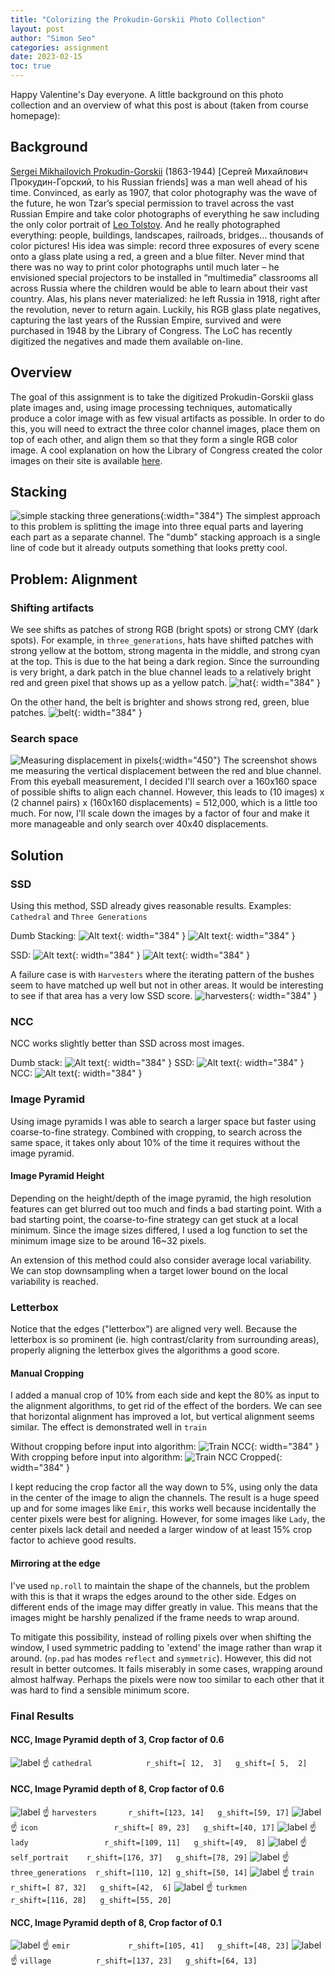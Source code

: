 ```yaml
---
title: "Colorizing the Prokudin-Gorskii Photo Collection"
layout: post
author: "Simon Seo"
categories: assignment
date: 2023-02-15
toc: true
---
```


Happy Valentine's Day everyone. A little background on this photo collection and an overview of what this post is about (taken from course homepage):

<h2 id="background">Background</h2>
<p><a href="http://en.wikipedia.org/wiki/Prokudin-Gorskii">Sergei Mikhailovich Prokudin-Gorskii</a> (1863-1944) [Сергей Михайлович Прокудин-Горский, to his Russian friends] was a man well ahead of his time. Convinced, as early as 1907, that color photography was the wave of the future, he won Tzar’s special permission to travel across the vast Russian Empire and take color photographs of everything he saw including the only color portrait of <a href="http://en.wikipedia.org/wiki/Leo_Tolstoy">Leo Tolstoy</a>. And he really photographed everything: people, buildings, landscapes, railroads, bridges… thousands of color pictures! His idea was simple: record three exposures of every scene onto a glass plate using a red, a green and a blue filter. Never mind that there was no way to print color photographs until much later – he envisioned special projectors to be installed in “multimedia” classrooms all across Russia where the children would be able to learn about their vast country. Alas, his plans never materialized: he left Russia in 1918, right after the revolution, never to return again. Luckily, his RGB glass plate negatives, capturing the last years of the Russian Empire, survived and were purchased in 1948 by the Library of Congress. The LoC has recently digitized the negatives and made them available on-line.</p>

<h2 id="overview">Overview</h2>
<p>The goal of this assignment is to take the digitized Prokudin-Gorskii glass plate images and, using image processing techniques, automatically produce a color image with as few visual artifacts as possible. In order to do this, you will need to extract the three color channel images, place them on top of each other, and align them so that they form a single RGB color image. A cool explanation on how the Library of Congress created the color images on their site is available <a href="http://www.loc.gov/exhibits/empire/making.html">here</a>.</p>


## Stacking
![simple stacking three generations](data/dumb-three_generations.jpg){:width="384"}
The simplest approach to this problem is splitting the image into three equal parts and layering each part as a separate channel. The "dumb" stacking approach is a single line of code but it already outputs something that looks pretty cool.


## Problem: Alignment

### Shifting artifacts

We see shifts as patches of strong RGB (bright spots) or strong CMY (dark spots). For example, in `three_generations`, hats have shifted patches with strong yellow at the bottom, strong magenta in the middle, and strong cyan at the top. This is due to the hat being a dark region. Since the surrounding is very bright, a dark patch in the blue channel leads to a relatively bright red and green pixel that shows up as a yellow patch.
![hat](data/dumb_three_generations_hat.png){: width="384" }

On the other hand, the belt is brighter and shows strong red, green, blue patches. 
![belt](data/dumb_three_generations_belt.png){: width="384" }

### Search space
![Measuring displacement in pixels](data/displacement-measurement.png){:width="450"}
The screenshot shows me measuring the vertical displacement between the red and blue channel. From this eyeball measurement, I decided I'll search over a 160x160 space of possible shifts to align each channel. However, this leads to (10 images) x (2 channel pairs) x (160x160 displacements) = 512,000, which is a little too much. For now, I'll scale down the images by a factor of four and make it more manageable and only search over 40x40 displacements.

## Solution
### SSD
Using this method, SSD already gives reasonable results. Examples: `Cathedral` and `Three Generations`

Dumb Stacking:
![Alt text](data/dumb_cathedral.jpg){: width="384" }
![Alt text](data/dumb-three_generations.jpg){: width="384" }

SSD:
![Alt text](data/ssd_cathedral.jpg){: width="384" }
![Alt text](data/ssd_three_generations.jpg){: width="384" }

A failure case is with `Harvesters` where the iterating pattern of the bushes seem to have matched up well but not in other areas. It would be interesting to see if that area has a very low SSD score.
![harvesters](data/ssd-harvesters.jpg){: width="384" }

### NCC
NCC works slightly better than SSD across most images. 

Dumb stack:
![Alt text](data/dumb_cathedral.jpg){: width="384" }
SSD:
![Alt text](data/ssd_cathedral.jpg){: width="384" }
NCC:
![Alt text](data/ncc_cathedral.jpg){: width="384" }

### Image Pyramid 
Using image pyramids I was able to search a larger space but faster using coarse-to-fine strategy. Combined with cropping, to search across the same space, it takes only about 10% of the time it requires without the image pyramid.


#### Image Pyramid Height
Depending on the height/depth of the image pyramid, the high resolution features can get blurred out too much and finds a bad starting point. With a bad starting point, the coarse-to-fine strategy can get stuck at a local minimum. Since the image sizes differed, I used a log function to set the minimum image size to be around 16~32 pixels.

An extension of this method could also consider average local variability. We can stop downsampling when a target lower bound on the local variability is reached. 


### Letterbox

Notice that the edges ("letterbox") are aligned very well. Because the letterbox is so prominent (ie. high contrast/clarity from surrounding areas), properly aligning the letterbox gives the algorithms a good score. 

#### Manual Cropping
I added a manual crop of 10% from each side and kept the 80% as input to the alignment algorithms, to get rid of the effect of the borders. We can see that horizontal alignment has improved a lot, but vertical alignment seems similar. The effect is demonstrated well in `train`

Without cropping before input into algorithm:
![Train NCC](data/train_ncc.jpg){: width="384" } 
With cropping before input into algorithm:
![Train NCC Cropped](data/train_ncc_manual-crop.jpg){: width="384" }


I kept reducing the crop factor all the way down to 5%, using only the data in the center of the image to align the channels. The result is a huge speed up and for some images like `Emir`, this works well because incidentally the center pixels were best for aligning. However, for some images like `Lady`, the center pixels lack detail and needed a larger window of at least 15% crop factor to achieve good results.

#### Mirroring at the edge
I've used `np.roll` to maintain the shape of the channels, but the problem with this is that it wraps the edges around to the other side. Edges on different ends of the image may differ greatly in value. This means that the images might be harshly penalized if the frame needs to wrap around. 

To mitigate this possibility, instead of rolling pixels over when shifting the window, I used symmetric padding to 'extend' the image rather than wrap it around. (`np.pad` has modes `reflect` and `symmetric`). However, this did not result in better outcomes. It fails miserably in some cases, wrapping around almost halfway. Perhaps the pixels were now too similar to each other that it was hard to find a sensible minimum score. 

### Final Results
#### NCC, Image Pyramid depth of 3, Crop factor of 0.6
![label](data/final/cathedral.jpg) 
☝ `cathedral 			r_shift=[ 12,  3]	g_shift=[ 5,  2]`

#### NCC, Image Pyramid depth of 8, Crop factor of 0.6
![label](data/final/harvesters.jpg) 
☝ `harvesters  		r_shift=[123, 14]	g_shift=[59, 17]`
![label](data/final/icon.jpg) 
☝ `icon  				r_shift=[ 89, 23]	g_shift=[40, 17]`
![label](data/final/lady.jpg) 
☝ `lady  				r_shift=[109, 11]	g_shift=[49,  8]`
![label](data/final/self_portrait.jpg) 
☝ `self_portrait  	r_shift=[176, 37]	g_shift=[78, 29]`
![label](data/final/three_generations.jpg) 
☝ `three_generations  r_shift=[110, 12]	g_shift=[50, 14]`
![label](data/final/train.jpg) 
☝ `train  			r_shift=[ 87, 32]	g_shift=[42,  6]`
![label](data/final/turkmen.jpg) 
☝ `turkmen  			r_shift=[116, 28]	g_shift=[55, 20]`

#### NCC, Image Pyramid depth of 8, Crop factor of 0.1
![label](data/final/emir.jpg) 
☝ `emir				r_shift=[105, 41]	g_shift=[48, 23]`
![label](data/final/village.jpg)
☝ `village			r_shift=[137, 23]	g_shift=[64, 13]`